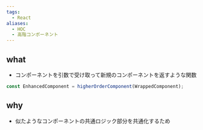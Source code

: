 ```yaml
---
tags:
  - React
aliases:
  - HOC
  - 高階コンポーネント
---
```

## what
- コンポーネントを引数で受け取って新規のコンポーネントを返すような関数
```js
const EnhancedComponent = higherOrderComponent(WrappedComponent);
```
## why
- 似たようなコンポーネントの共通ロジック部分を共通化するため